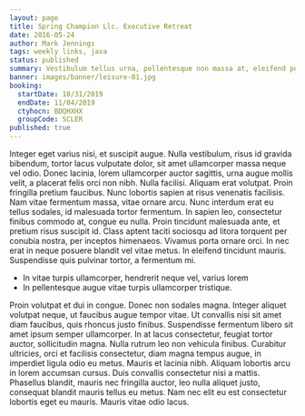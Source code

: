 ```yaml
---
layout: page
title: Spring Champion Llc. Executive Retreat
date: 2016-05-24
author: Mark Jennings
tags: weekly links, java
status: published
summary: Vestibulum tellus urna, pellentesque non massa at, eleifend posuere nisi.
banner: images/banner/leisure-01.jpg
booking:
  startDate: 10/31/2019
  endDate: 11/04/2019
  ctyhocn: BDQHXHX
  groupCode: SCLER
published: true
---
```

Integer eget varius nisi, et suscipit augue. Nulla vestibulum, risus id gravida bibendum, tortor lacus vulputate dolor, sit amet ullamcorper massa neque vel odio. Donec lacinia, lorem ullamcorper auctor sagittis, urna augue mollis velit, a placerat felis orci non nibh. Nulla facilisi. Aliquam erat volutpat. Proin fringilla pretium faucibus. Nunc lobortis sapien at risus venenatis facilisis. Nam vitae fermentum massa, vitae ornare arcu. Nunc interdum erat eu tellus sodales, id malesuada tortor fermentum. In sapien leo, consectetur finibus commodo at, congue eu nulla. Proin tincidunt malesuada ante, et pretium risus suscipit id. Class aptent taciti sociosqu ad litora torquent per conubia nostra, per inceptos himenaeos. Vivamus porta ornare orci. In nec erat in neque posuere blandit vel vitae metus. In eleifend tincidunt mauris. Suspendisse quis pulvinar tortor, a fermentum mi.

* In vitae turpis ullamcorper, hendrerit neque vel, varius lorem
* In pellentesque augue vitae turpis ullamcorper tristique.

Proin volutpat et dui in congue. Donec non sodales magna. Integer aliquet volutpat neque, ut faucibus augue tempor vitae. Ut convallis nisi sit amet diam faucibus, quis rhoncus justo finibus. Suspendisse fermentum libero sit amet ipsum semper ullamcorper. In at lacus consectetur, feugiat tortor auctor, sollicitudin magna. Nulla rutrum leo non vehicula finibus. Curabitur ultricies, orci et facilisis consectetur, diam magna tempus augue, in imperdiet ligula odio eu metus. Mauris et lacinia nibh. Aliquam lobortis arcu in lorem accumsan cursus. Duis convallis consectetur nisi a mattis. Phasellus blandit, mauris nec fringilla auctor, leo nulla aliquet justo, consequat blandit mauris tellus eu metus. Nam nec elit eu est consectetur lobortis eget eu mauris. Mauris vitae odio lacus.
